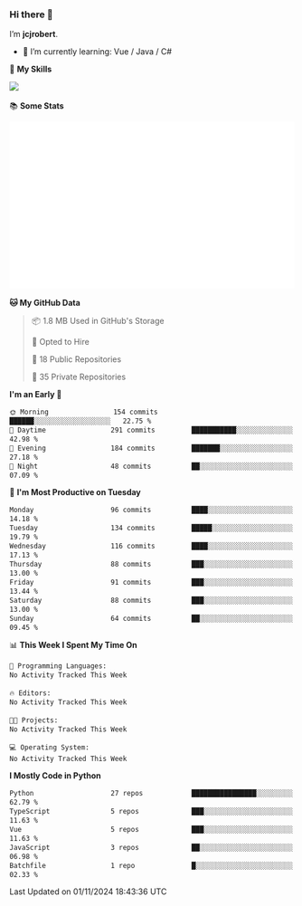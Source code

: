 ### Hi there 👋

I’m **jcjrobert**.

- 🌱 I’m currently learning: Vue / Java / C#

🌟 **My Skills**

![](https://img.shields.io/badge/-Python-3e74a2?style=flat-square&logo=Python&logoColor=fff)

📚 **Some Stats**

![](https://github.com/jcjrobert/github-stats/blob/master/generated/overview.svg)

<!--START_SECTION:waka-->
**🐱 My GitHub Data** 

> 📦 1.8 MB Used in GitHub's Storage 
 > 
> 💼 Opted to Hire
 > 
> 📜 18 Public Repositories 
 > 
> 🔑 35 Private Repositories 
 > 
**I'm an Early 🐤** 

```text
🌞 Morning                154 commits         ██████░░░░░░░░░░░░░░░░░░░   22.75 % 
🌆 Daytime                291 commits         ███████████░░░░░░░░░░░░░░   42.98 % 
🌃 Evening                184 commits         ███████░░░░░░░░░░░░░░░░░░   27.18 % 
🌙 Night                  48 commits          ██░░░░░░░░░░░░░░░░░░░░░░░   07.09 % 
```
📅 **I'm Most Productive on Tuesday** 

```text
Monday                   96 commits          ████░░░░░░░░░░░░░░░░░░░░░   14.18 % 
Tuesday                  134 commits         █████░░░░░░░░░░░░░░░░░░░░   19.79 % 
Wednesday                116 commits         ████░░░░░░░░░░░░░░░░░░░░░   17.13 % 
Thursday                 88 commits          ███░░░░░░░░░░░░░░░░░░░░░░   13.00 % 
Friday                   91 commits          ███░░░░░░░░░░░░░░░░░░░░░░   13.44 % 
Saturday                 88 commits          ███░░░░░░░░░░░░░░░░░░░░░░   13.00 % 
Sunday                   64 commits          ██░░░░░░░░░░░░░░░░░░░░░░░   09.45 % 
```


📊 **This Week I Spent My Time On** 

```text
💬 Programming Languages: 
No Activity Tracked This Week

🔥 Editors: 
No Activity Tracked This Week

🐱‍💻 Projects: 
No Activity Tracked This Week

💻 Operating System: 
No Activity Tracked This Week
```

**I Mostly Code in Python** 

```text
Python                   27 repos            ████████████████░░░░░░░░░   62.79 % 
TypeScript               5 repos             ███░░░░░░░░░░░░░░░░░░░░░░   11.63 % 
Vue                      5 repos             ███░░░░░░░░░░░░░░░░░░░░░░   11.63 % 
JavaScript               3 repos             ██░░░░░░░░░░░░░░░░░░░░░░░   06.98 % 
Batchfile                1 repo              █░░░░░░░░░░░░░░░░░░░░░░░░   02.33 % 
```




 Last Updated on 01/11/2024 18:43:36 UTC
<!--END_SECTION:waka-->
